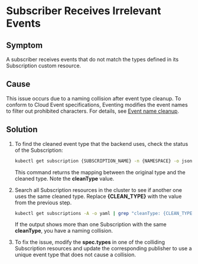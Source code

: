 # Subscriber Receives Irrelevant Events

## Symptom

A subscriber receives events that do not match the types defined in its Subscription custom resource.

## Cause

This issue occurs due to a naming collision after event type cleanup. To conform to Cloud Event specifications, Eventing modifies the event names to filter out prohibited characters. For details, see [Event name cleanup](../evnt-event-names.md#event-name-cleanup).

## Solution

1. To find the cleaned event type that the backend uses, check the status of the Subscription:

   ```bash
   kubectl get subscription {SUBSCRIPTION_NAME} -n {NAMESPACE} -o jsonpath='{.status.types}'
   ```

   This command returns the mapping between the original type and the cleaned type. Note the **cleanType** value.

2. Search all Subscription resources in the cluster to see if another one uses the same cleaned type. Replace **{CLEAN_TYPE}** with the value from the previous step.

   ```bash
   kubectl get subscriptions -A -o yaml | grep "cleanType: {CLEAN_TYPE}" -B 1
   ```

   If the output shows more than one Subscription with the same **cleanType**, you have a naming collision.

3. To fix the issue, modify the **spec.types** in one of the colliding Subscription resources and update the corresponding publisher to use a unique event type that does not cause a collision.
